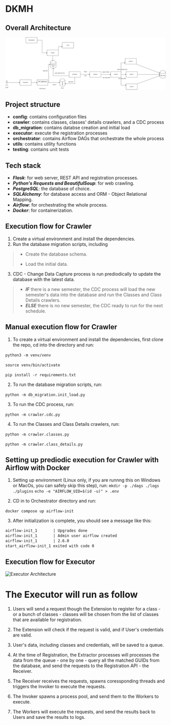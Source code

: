 
# DKMH

## Overall Architecture

![Overall Architecture](dkmh.drawio.png)

## Project structure

- **config**: contains configuration files
- **crawler**: contains classes, classes' details crawlers, and a CDC process
- **db_migration**: contains databse creation and initial load
- **executor**: execute the registration processes
- **orchestrator**: contains Airflow DAGs that orchestrate the whole process
- **utils**: contains utility functions
- **testing**: contains unit tests

## Tech stack

- ***Flask***: for web server, REST API and registration processes.
- ***Python's Requests and BeautifulSoup***: for web crawling.
- ***PostgreSQL***: the database of choice.
- ***SQLAlchemy***: for database access and ORM - Object Relational Mapping.
- ***Airflow***: for orchestrating the whole process.
- ***Docker***: for containerization.

## Execution flow for Crawler

1. Create a virtual environment and install the dependencies.
2. Run the database migration scripts, including

> - Create the database schema.
>
> - Load the initial data.

3. CDC - Change Data Capture process is run prediodically to update the database with the latest data.

> - ***IF*** there is a new semester, the CDC process will load the new semester's data into the database and run the Classes and Class Details crawlers.
> - ***ELSE*** there is no new semester, the CDC ready to run for the next schedule.

## Manual execution flow for Crawler

1. To create a virtual environment and install the dependencies, first clone the repo, cd into the directory and run:

```python3 -m venv/venv```

```source venv/bin/activate```

```pip install -r requirements.txt```

2. To run the database migration scripts, run:

```python -m db_migration.init_load.py```

3. To run the CDC process, run:

```python -m crawler.cdc.py```

4. To run the Classes and Class Details crawlers, run:

```python -m crawler.classes.py```

```python -m crawler.class_details.py```

## Setting up prediodic execution for Crawler with Airflow with Docker

1. Setting up environment (Linux only, if you are runnng this on Windows or MacOs, you can safely skip this step), run:
``` mkdir -p ./dags ./logs ./plugins ```
``` echo -e "AIRFLOW_UID=$(id -u)" > .env ```

2. CD in to Orchestrator directory and run:

```docker compose up airflow-init```

3. After initialization is complete, you should see a message like this:

```
airflow-init_1       | Upgrades done
airflow-init_1       | Admin user airflow created
airflow-init_1       | 2.6.0
start_airflow-init_1 exited with code 0
```

## Execution flow for Executor

![Executor Architecture](executor.drawio.png)

# The Executor will run as follow

1. Users will send a request though the Extension to register for a class - or a bunch of classes - classes will be chosen from the list of classes that are available for registration.

2. The Extension will check if the request is valid, and if User's credentials are valid.

3. User's data, including classes and credentials, will be saved to a queue.

4. At the time of Registration, the Extractor processes will processes the data from the queue - one by one - query all the matched GUIDs from the database, and send the requests to the Registration API - the Receiver.

5. The Receiver receives the requests, spawns coressponding threads and triggers the Invoker to execute the requests.

6. The Invoker spawns a process pool, and send them to the Workers to execute.

7. The Workers will execute the requests, and send the results back to Users and save the results to logs.
